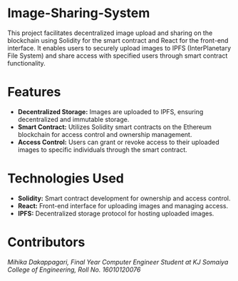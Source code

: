 # Image-Sharing-System
This project facilitates decentralized image upload and sharing on the blockchain using Solidity for the smart contract and React for the front-end interface. It enables users to securely upload images to IPFS (InterPlanetary File System) and share access with specified users through smart contract functionality.
# Features
* __Decentralized Storage:__ Images are uploaded to IPFS, ensuring decentralized and immutable storage.
* __Smart Contract:__ Utilizes Solidity smart contracts on the Ethereum blockchain for access control and ownership management.
* __Access Control:__ Users can grant or revoke access to their uploaded images to specific individuals through the smart contract.
# Technologies Used
* __Solidity:__ Smart contract development for ownership and access control.
* __React:__ Front-end interface for uploading images and managing access.
* __IPFS:__ Decentralized storage protocol for hosting uploaded images.
# Contributors
_Mihika Dakappagari, Final Year Computer Engineer Student at KJ Somaiya College of Engineering, Roll No. 16010120076_

